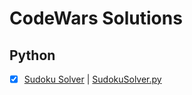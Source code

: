 # CodeWars Solutions

## Python
-[x] [Sudoku Solver](https://www.codewars.com/kata/5296bc77afba8baa690002d7) | [SudokuSolver.py](./SudokuSolver.py)